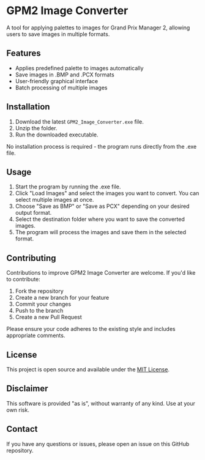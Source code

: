 # GPM2 Image Converter

A tool for applying palettes to images for Grand Prix Manager 2, allowing users to save images in multiple formats.

## Features

- Applies predefined palette to images automatically
- Save images in .BMP and .PCX formats
- User-friendly graphical interface
- Batch processing of multiple images

## Installation

1. Download the latest `GPM2_Image_Converter.exe` file.
2. Unzip the folder.
3. Run the downloaded executable.

No installation process is required - the program runs directly from the .exe file.

## Usage

1. Start the program by running the .exe file.
2. Click "Load Images" and select the images you want to convert. You can select multiple images at once.
3. Choose "Save as BMP" or "Save as PCX" depending on your desired output format.
4. Select the destination folder where you want to save the converted images.
5. The program will process the images and save them in the selected format.

## Contributing

Contributions to improve GPM2 Image Converter are welcome. If you'd like to contribute:

1. Fork the repository
2. Create a new branch for your feature
3. Commit your changes
4. Push to the branch
5. Create a new Pull Request

Please ensure your code adheres to the existing style and includes appropriate comments.

## License

This project is open source and available under the [MIT License](https://opensource.org/licenses/MIT).

## Disclaimer

This software is provided "as is", without warranty of any kind. Use at your own risk.

## Contact

If you have any questions or issues, please open an issue on this GitHub repository.
